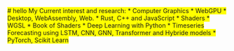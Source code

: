 <span style="background-color:yellow">
# hello
My Current interest and research:
* Computer Graphics
  * WebGPU 
    * Desktop, WebAssembly, Web. 
    * Rust, C++ and JavaScript
  * Shaders
    * WGSL
    * Book of Shaders
* Deep Learning with Python
  * Timeseries Forecasting using LSTM, CNN, GNN, Transformer and Hybride models
  * PyTorch, Scikit Learn
</span>